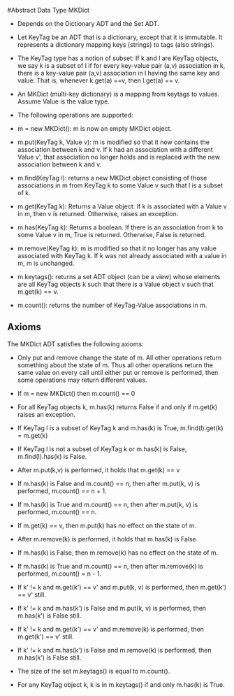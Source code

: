 #Abstract Data Type MKDict

* Depends on the Dictionary ADT and the Set ADT.

* Let KeyTag be an ADT that is a dictionary, except that it is immutable.  It represents a dictionary mapping keys (strings) to tags (also strings).

* The KeyTag type has a notion of subset: If k and l are KeyTag objects, we say k is a subset of l if for every key-value pair (a,v) association in k, there is a key-value pair (a,v) association in l having the same key and value.  That is, whenever k.get(a) ==v, then l.get(a) == v.

* An MKDict (multi-key dictionary) is a mapping from keytags to values.  Assume Value is the value type.

* The following operations are supported:

* m = new MKDict(): m is now an empty MKDict object.

* m.put(KeyTag k, Value v): m is modified so that it now contains the association between k and v.  If k had an association with a different Value v', that association no longer holds and is replaced with the new association between k and v.

* m.find(KeyTag l): returns a new MKDict object consisting of those associations in m from KeyTag k to some Value v such that l is a subset of k.

* m.get(KeyTag k): Returns a Value object.  If k is associated with a Value v in m, then v is returned.  Otherwise, raises an exception.

* m.has(KeyTag k): Returns a boolean.  If there is an association from k to some Value v in m, True is returned.  Otherwise, False is returned.

* m.remove(KeyTag k): m is modified so that it no longer has any value associated with KeyTag k.  If k was not already associated with a value in m, m is unchanged.

* m.keytags(): returns a set ADT object (can be a view) whose elements are all KeyTag objects k such that there is a Value object v such that m.get(k) == v.

* m.count(): returns the number of KeyTag-Value associations in m.

## Axioms

The MKDict ADT satisfies the following axioms:

* Only put and remove change the state of m.  All other operations return something about the state of m.  Thus all other operations return the same value on every call until either put or remove is performed, then some operations may return different values.

* If m = new MKDict() then m.count() == 0

* For all KeyTag objects k, m.has(k) returns False if and only if m.get(k) raises an exception.

* If KeyTag l is a subset of KeyTag k and m.has(k) is True,  m.find(l).get(k) = m.get(k)

* If KeyTag l is not a subset of KeyTag k or m.has(k) is False, m.find(l).has(k) is False.

* After m.put(k,v) is performed, it holds that m.get(k) == v

* If m.has(k) is False and m.count() == n, then after m.put(k, v) is performed, m.count() == n + 1.

* If m.has(k) is True and m.count() == n, then after m.put(k, v) is performed, m.count() == n.

* If m.get(k) == v, then m.put(k) has no effect on the state of m.

* After m.remove(k) is performed, it holds that m.has(k) is False.

* If m.has(k) is False, then m.remove(k) has no effect on the state of m.

* If m.has(k) is True and m.count() == n, then after m.remove(k) is performed, m.count() = n - 1.

* If k' != k and m.get(k') == v' and m.put(k, v) is performed, then m.get(k') == v' still.

* If k' != k and m.has(k') is False and m.put(k, v) is performed, then m.has(k') is False still.

* If k' != k and m.get(k') == v' and m.remove(k) is performed, then m.get(k') == v' still.

* If k' != k and m.has(k') is False and m.remove(k) is performed, then m.has(k') is False still.

* The size of the set m.keytags() is equal to m.count().

* For any KeyTag object k, k is in m.keytags() if and only m.has(k) is True.


